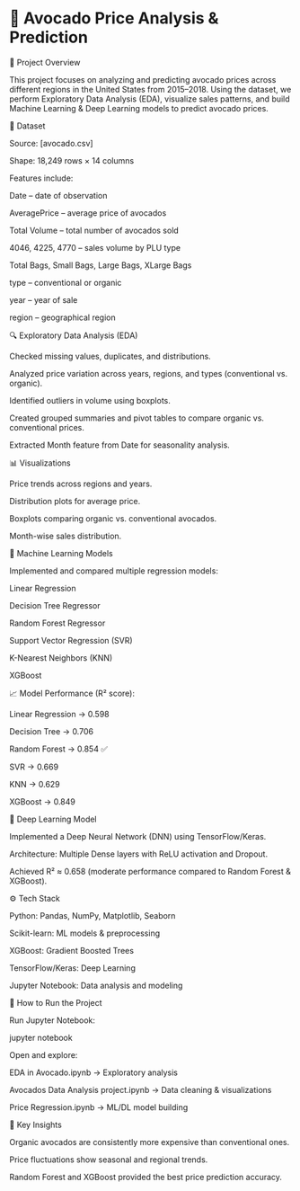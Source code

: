 # 🥑 Avocado Price Analysis & Prediction
📌 Project Overview

This project focuses on analyzing and predicting avocado prices across different regions in the United States from 2015–2018. Using the dataset, we perform Exploratory Data Analysis (EDA), visualize sales patterns, and build Machine Learning & Deep Learning models to predict avocado prices.

📂 Dataset

Source: [avocado.csv]

Shape: 18,249 rows × 14 columns

Features include:

Date – date of observation

AveragePrice – average price of avocados

Total Volume – total number of avocados sold

4046, 4225, 4770 – sales volume by PLU type

Total Bags, Small Bags, Large Bags, XLarge Bags

type – conventional or organic

year – year of sale

region – geographical region

🔍 Exploratory Data Analysis (EDA)

Checked missing values, duplicates, and distributions.

Analyzed price variation across years, regions, and types (conventional vs. organic).

Identified outliers in volume using boxplots.

Created grouped summaries and pivot tables to compare organic vs. conventional prices.

Extracted Month feature from Date for seasonality analysis.

📊 Visualizations

Price trends across regions and years.

Distribution plots for average price.

Boxplots comparing organic vs. conventional avocados.

Month-wise sales distribution.

🤖 Machine Learning Models

Implemented and compared multiple regression models:

Linear Regression

Decision Tree Regressor

Random Forest Regressor

Support Vector Regression (SVR)

K-Nearest Neighbors (KNN)

XGBoost

📈 Model Performance (R² score):

Linear Regression → 0.598

Decision Tree → 0.706

Random Forest → 0.854 ✅

SVR → 0.669

KNN → 0.629

XGBoost → 0.849

🧠 Deep Learning Model

Implemented a Deep Neural Network (DNN) using TensorFlow/Keras.

Architecture: Multiple Dense layers with ReLU activation and Dropout.

Achieved R² ≈ 0.658 (moderate performance compared to Random Forest & XGBoost).

⚙️ Tech Stack

Python: Pandas, NumPy, Matplotlib, Seaborn

Scikit-learn: ML models & preprocessing

XGBoost: Gradient Boosted Trees

TensorFlow/Keras: Deep Learning

Jupyter Notebook: Data analysis and modeling

🚀 How to Run the Project

Run Jupyter Notebook:

jupyter notebook


Open and explore:

EDA in Avocado.ipynb → Exploratory analysis

Avocados Data Analysis project.ipynb → Data cleaning & visualizations

Price Regression.ipynb → ML/DL model building

📌 Key Insights

Organic avocados are consistently more expensive than conventional ones.

Price fluctuations show seasonal and regional trends.

Random Forest and XGBoost provided the best price prediction accuracy.
